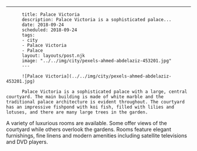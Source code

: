 ---
          title: Palace Victoria
          description: Palace Victoria is a sophisticated palace...
          date: 2018-09-24
          scheduled: 2018-09-24
          tags:
          - city
          - Palace Victoria
          - Palace
          layout: layouts/post.njk
          image: "../../img/city/pexels-ahmed-abdelaziz-453201.jpg"
          ---
          
          ![Palace Victoria](../../img/city/pexels-ahmed-abdelaziz-453201.jpg)
          
          Palace Victoria is a sophisticated palace with a large, central courtyard. The main building is made of white marble and the traditional palace architecture is evident throughout. The courtyard has an impressive fishpond with koi fish, filled with lilies and lotuses, and there are many large trees in the garden.

A variety of luxurious rooms are available. Some offer views of the courtyard while others overlook the gardens. Rooms feature elegant furnishings, fine linens and modern amenities including satellite televisions and DVD players.